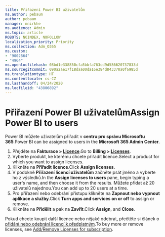 ```yaml
---
title: Přiřazení Power BI uživatelům
ms.author: pebaum
author: pebaum
manager: mnirkhe
ms.audience: Admin
ms.topic: article
ROBOTS: NOINDEX, NOFOLLOW
localization_priority: Priority
ms.collection: Adm_O365
ms.custom:
- "9002564"
- "4964"
ms.openlocfilehash: 08bd1e338850cfa5bbfa763cd9d586620737833d
ms.sourcegitcommit: 090a2ae17f18daa00da16e384d843370a0f6985d
ms.translationtype: HT
ms.contentlocale: cs-CZ
ms.lasthandoff: 04/24/2020
ms.locfileid: "43806892"
---
```

# <a name="assign-power-bi-to-users"></a><span data-ttu-id="737de-102">Přiřazení Power BI uživatelům</span><span class="sxs-lookup"><span data-stu-id="737de-102">Assign Power BI to users</span></span>

<span data-ttu-id="737de-103">Power BI můžete uživatelům přiřadit v **centru pro správu Microsoftu 365**.</span><span class="sxs-lookup"><span data-stu-id="737de-103">Power BI can be assigned to users in the **Microsoft 365 Admin Center**.</span></span>  

1. <span data-ttu-id="737de-104">Přejděte na **Fakturace > [Licence](https://go.microsoft.com/fwlink/p/?linkid=842264)**.</span><span class="sxs-lookup"><span data-stu-id="737de-104">Go to **Billing > [Licenses](https://go.microsoft.com/fwlink/p/?linkid=842264)**.</span></span>
2. <span data-ttu-id="737de-105">Vyberte produkt, ke kterému chcete přiřadit licence.</span><span class="sxs-lookup"><span data-stu-id="737de-105">Select a product for which you want to assign licenses.</span></span>
3. <span data-ttu-id="737de-106">Klikněte na **Přiřadit licence**.</span><span class="sxs-lookup"><span data-stu-id="737de-106">Click **Assign licenses**.</span></span>
4. <span data-ttu-id="737de-107">V podokně **Přiřazení licencí uživatelům** začněte psát jméno a vyberte ho z výsledků.</span><span class="sxs-lookup"><span data-stu-id="737de-107">In the **Assign licenses to users** pane, begin typing a user's name, and then choose it from the results.</span></span> <span data-ttu-id="737de-108">Můžete přidat až 20 uživatelů najednou.</span><span class="sxs-lookup"><span data-stu-id="737de-108">You can add up to 20 users at a time.</span></span>
5. <span data-ttu-id="737de-109">Pro přiřazení nebo odebrání přístupu klikněte na **Zapnout nebo vypnout aplikace a služby**.</span><span class="sxs-lookup"><span data-stu-id="737de-109">Click **Turn apps and services on or off** to assign or remove.</span></span>
6. <span data-ttu-id="737de-110">Klikněte na **Přidělit** a pak na **Zavřít**.</span><span class="sxs-lookup"><span data-stu-id="737de-110">Click **Assign**, and **Close**.</span></span>

<span data-ttu-id="737de-111">Pokud chcete koupit další licence nebo nějaké odebrat, přečtěte si článek o [přidání nebo odebrání licencí k předplatným](https://docs.microsoft.com/microsoft-365/commerce/licenses/buy-licenses?view=o365-worldwide#add-or-remove-licenses-for-your-business-subscription).</span><span class="sxs-lookup"><span data-stu-id="737de-111">To buy more or remove licenses, see [Add/Remove Licenses for subscription](https://docs.microsoft.com/microsoft-365/commerce/licenses/buy-licenses?view=o365-worldwide#add-or-remove-licenses-for-your-business-subscription).</span></span>
